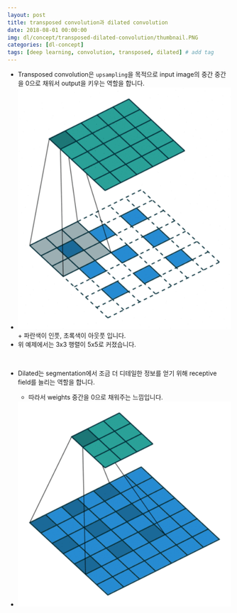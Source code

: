 ```yaml
---
layout: post
title: transposed convolution과 dilated convolution  
date: 2018-08-01 00:00:00
img: dl/concept/transposed-dilated-convolution/thumbnail.PNG
categories: [dl-concept] 
tags: [deep learning, convolution, transposed, dilated] # add tag
---
```


+ Transposed convolution은 `upsampling`을 목적으로 input image의 중간 중간을 0으로 채워서 output을 키우는 역할을 합니다.
+ <img src="../assets/img/dl/concept/transposed-dilated-convolution/transposed.gif" alt="Drawing" style="width: 600px;"/>
    + 파란색이 인풋, 초록색이 아웃풋 입니다.
+ 위 예제에서는 3x3 행렬이 5x5로 커졌습니다.   

<br>

+ Dilated는 segmentation에서 조금 더 디테일한 정보를 얻기 위해 receptive field를 늘리는 역할을 합니다.
    + 따라서 weights 중간을 0으로 채워주는 느낌입니다.

+ <img src="../assets/img/dl/concept/transposed-dilated-convolution/dilated.gif" alt="Drawing" style="width: 600px;"/>